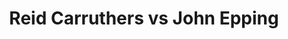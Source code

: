 ---
title: Reid Carruthers vs John Epping
player1:
  name: Carruthers, Reid
  percent: 74
  wins: 0
  losses: 1
player2:
  name: Epping, John
  percent: 87
  wins: 1
  losses: 0
games:
- player1:
    team: MB
    position: Fourth
    percent: 74
    win: 0
    loss: 1
  player2:
    team: 'ON'
    position: Fourth
    percent: 87
    win: 1
    loss: 0
  event: Brier
  year: 2018
  draw: Round Robin(9)
  score: MB 5 - ON 10
- player1:
    team: STO
    position: Second
    percent: 93
    win: 1
    loss: 0
  player2:
    team: EPP
    position: Fourth
    percent: 94
    win: 0
    loss: 1
  event: Trials (Men)
  year: 2013
  draw: Round Robin(6)
  score: STO 4 - EPP 3
- player1:
    team: Carr
    position: Fourth
    percent: 89
    win: 1
    loss: 0
  player2:
    team: Eppi
    position: Fourth
    percent: 81
    win: 0
    loss: 1
  event: Trials (Men)
  year: 2017
  draw: Round Robin(9)
  score: Carr 7 - Eppi 5
---